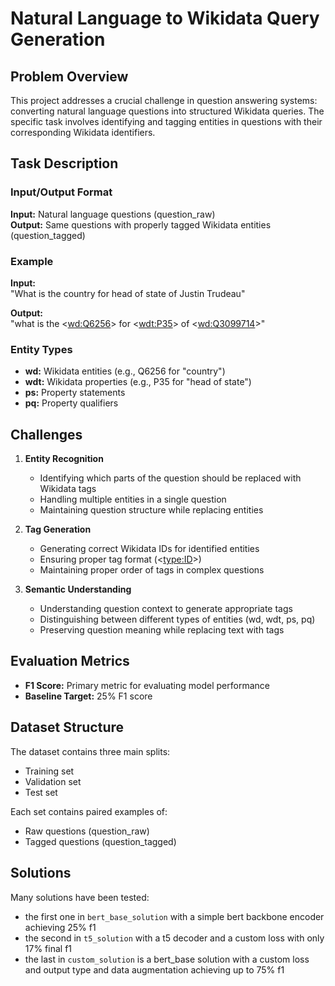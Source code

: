 # Natural Language to Wikidata Query Generation

## Problem Overview

This project addresses a crucial challenge in question answering systems: converting natural language questions into structured Wikidata queries. The specific task involves identifying and tagging entities in questions with their corresponding Wikidata identifiers.

## Task Description

### Input/Output Format

**Input:** Natural language questions (question_raw)  
**Output:** Same questions with properly tagged Wikidata entities (question_tagged)

### Example
**Input:**  
"What is the country for head of state of Justin Trudeau"

**Output:**  
"what is the <<wd:Q6256>> for <<wdt:P35>> of <<wd:Q3099714>>"

### Entity Types
- **wd:** Wikidata entities (e.g., Q6256 for "country")
- **wdt:** Wikidata properties (e.g., P35 for "head of state")
- **ps:** Property statements
- **pq:** Property qualifiers

## Challenges

1. **Entity Recognition**
   - Identifying which parts of the question should be replaced with Wikidata tags
   - Handling multiple entities in a single question
   - Maintaining question structure while replacing entities

2. **Tag Generation**
   - Generating correct Wikidata IDs for identified entities
   - Ensuring proper tag format (<<type:ID>>)
   - Maintaining proper order of tags in complex questions

3. **Semantic Understanding**
   - Understanding question context to generate appropriate tags
   - Distinguishing between different types of entities (wd, wdt, ps, pq)
   - Preserving question meaning while replacing text with tags

## Evaluation Metrics

- **F1 Score:** Primary metric for evaluating model performance
- **Baseline Target:** 25% F1 score

## Dataset Structure

The dataset contains three main splits:
- Training set
- Validation set 
- Test set

Each set contains paired examples of:
- Raw questions (question_raw)
- Tagged questions (question_tagged)

## Solutions

Many solutions have been tested:
- the first one in `bert_base_solution` with a simple bert backbone encoder achieving 25% f1
- the second in `t5_solution` with a t5 decoder and a custom loss with only 17% final f1
- the last in `custom_solution` is a bert_base solution with a custom loss and output type and data augmentation achieving up to 75% f1 